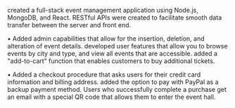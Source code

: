 created a full-stack event management application using Node.js, MongoDB, and React. RESTful APIs were created to facilitate smooth data transfer between the server and front end.

• Added admin capabilities that allow for the insertion, deletion, and alteration of event details. developed user features that allow you to browse events by city and type, and view all events that are accessible. added a "add-to-cart" function that enables customers to buy additional tickets.

• Added a checkout procedure that asks users for their credit card information and billing address. added the option to pay with PayPal as a backup payment method. Users who successfully complete a purchase get an email with a special QR code that allows them to enter the event hall.
